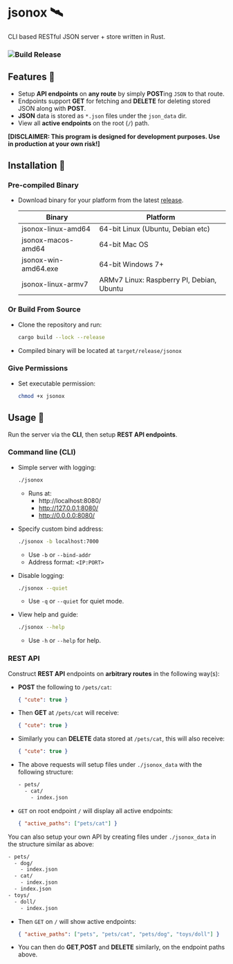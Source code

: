 # jsonox 🛰

CLI based RESTful JSON server + store written in Rust.

### ![Build Release](https://github.com/nilaysavant/jsonox/workflows/Build%20Release/badge.svg?branch=v0.1.0)

## Features 🚀

- Setup **API endpoints** on **any route** by simply **POST**ing `JSON` to that route.
- Endpoints support **GET** for fetching and **DELETE** for deleting stored JSON along with **POST**.
- **JSON** data is stored as `*.json` files under the `json_data` dir.
- View all **active endpoints** on the root (`/`) path.

**[DISCLAIMER: This program is designed for development purposes. Use in production at your own risk!]**

## Installation 🔧

### Pre-compiled Binary

- Download binary for your platform from the latest [release](https://github.com/nilaysavant/jsonox/releases).

  | Binary               | Platform                                  |
  | -------------------- | ----------------------------------------- |
  | jsonox-linux-amd64   | 64-bit Linux (Ubuntu, Debian etc)         |
  | jsonox-macos-amd64   | 64-bit Mac OS                             |
  | jsonox-win-amd64.exe | 64-bit Windows 7+                         |
  | jsonox-linux-armv7   | ARMv7 Linux: Raspberry PI, Debian, Ubuntu |

### Or Build From Source

- Clone the repository and run:

  ```bash
  cargo build --lock --release
  ```

- Compiled binary will be located at `target/release/jsonox`

### Give Permissions

- Set executable permission:

  ```bash
  chmod +x jsonox
  ```

## Usage 📡

Run the server via the **CLI**, then setup **REST API endpoints**.

### Command line (CLI)

- Simple server with logging:

  ```bash
  ./jsonox
  ```

  - Runs at:
    - http://localhost:8080/
    - http://127.0.0.1:8080/
    - http://0.0.0.0:8080/

- Specify custom bind address:

  ```bash
  ./jsonox -b localhost:7000
  ```

  - Use `-b` or `--bind-addr`
  - Address format: `<IP:PORT>`

- Disable logging:

  ```bash
  ./jsonox --quiet
  ```

  - Use `-q` or `--quiet` for quiet mode.

- View help and guide:

  ```bash
  ./jsonox --help
  ```

  - Use `-h` or `--help` for help.

### REST API

Construct **REST API** endpoints on **arbitrary routes** in the following way(s):

- **POST** the following to `/pets/cat`:

  ```json
  { "cute": true }
  ```

- Then **GET** at `/pets/cat` will receive:

  ```json
  { "cute": true }
  ```

- Similarly you can **DELETE** data stored at `/pets/cat`, this will also receive:

  ```json
  { "cute": true }
  ```

- The above requests will setup files under `./jsonox_data` with the following structure:

  ```bash
  - pets/
    - cat/
      - index.json
  ```

- `GET` on root endpoint `/` will display all active endpoints:

  ```json
  { "active_paths": ["pets/cat"] }
  ```

You can also setup your own API by creating files under `./jsonox_data` in the structure similar as above:

```bash
- pets/
  - dog/
    - index.json
  - cat/
    - index.json
  - index.json
- toys/
  - doll/
    - index.json
```

- Then `GET` on `/` will show active endpoints:

  ```json
  { "active_paths": ["pets", "pets/cat", "pets/dog", "toys/doll"] }
  ```

- You can then do **GET**,**POST** and **DELETE** similarly, on the endpoint paths above.
